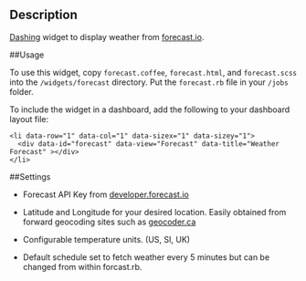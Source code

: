 ## Description

[Dashing](http://shopify.github.com/dashing) widget to display weather from [forecast.io](http://http://forecast.io).

##Usage

To use this widget, copy `forecast.coffee`, `forecast.html`, and `forecast.scss` into the `/widgets/forecast` directory. Put the `forecast.rb` file in your `/jobs` folder.

To include the widget in a dashboard, add the following to your dashboard layout file:

    <li data-row="1" data-col="1" data-sizex="1" data-sizey="1">
      <div data-id="forecast" data-view="Forecast" data-title="Weather Forecast" ></div>
    </li>

##Settings

+   Forecast API Key from [developer.forecast.io](https://developer.forecast.io)

+   Latitude and Longitude for your desired location. Easily obtained from forward geocoding sites such as [geocoder.ca](http://geocoder.ca)

+   Configurable temperature units. (US, SI, UK)

+   Default schedule set to fetch weather every 5 minutes but can be changed from within forcast.rb.